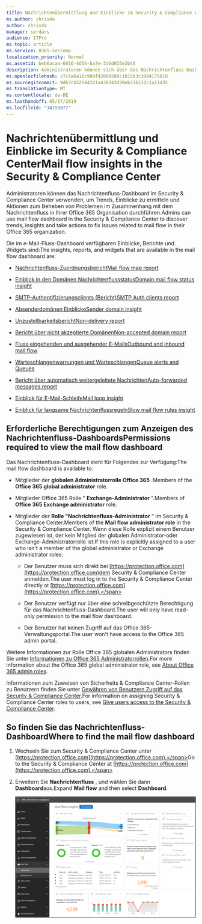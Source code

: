 ```yaml
---
title: Nachrichtenübermittlung und Einblicke im Security & Compliance Center
ms.author: chrisda
author: chrisda
manager: serdars
audience: ITPro
ms.topic: article
ms.service: O365-seccomp
localization_priority: Normal
ms.assetid: beb6acaa-6016-4d54-ba7e-3d6d035e2b46
description: Administratoren können sich über das Nachrichtenfluss-Dashboard im Security & Compliance Center informieren.
ms.openlocfilehash: c7c1a6a16c908f42098500c1015b3c3994175818
ms.sourcegitcommit: 9d67cb52544321a430343d39eb336112c1a11d35
ms.translationtype: MT
ms.contentlocale: de-DE
ms.lasthandoff: 05/17/2019
ms.locfileid: "34155877"
---
```

# <a name="mail-flow-insights-in-the-security--compliance-center"></a><span data-ttu-id="fc641-103">Nachrichtenübermittlung und Einblicke im Security & Compliance Center</span><span class="sxs-lookup"><span data-stu-id="fc641-103">Mail flow insights in the Security & Compliance Center</span></span>

<span data-ttu-id="fc641-104">Administratoren können das Nachrichtenfluss-Dashboard im Security & Compliance Center verwenden, um Trends, Einblicke zu ermitteln und Aktionen zum Beheben von Problemen im Zusammenhang mit dem Nachrichtenfluss in Ihrer Office 365 Organisation durchführen.</span><span class="sxs-lookup"><span data-stu-id="fc641-104">Admins can use mail flow dashboard in the Security & Compliance Center to discover trends, insights and take actions to fix issues related to mail flow in their Office 365 organization.</span></span>

<span data-ttu-id="fc641-105">Die im e-Mail-Fluss-Dashboard verfügbaren Einblicke, Berichte und Widgets sind:</span><span class="sxs-lookup"><span data-stu-id="fc641-105">The insights, reports, and widgets that are available in the mail flow dashboard are:</span></span>

- [<span data-ttu-id="fc641-106">Nachrichtenfluss-Zuordnungsbericht</span><span class="sxs-lookup"><span data-stu-id="fc641-106">Mail flow map report</span></span>](mfi-mail-flow-map-report.md)

- [<span data-ttu-id="fc641-107">Einblick in den Domänen Nachrichtenflussstatus</span><span class="sxs-lookup"><span data-stu-id="fc641-107">Domain mail flow status insight</span></span>](mfi-domain-mail-flow-status-insight.md)

- [<span data-ttu-id="fc641-108">SMTP-Authentifizierungsclients (Bericht)</span><span class="sxs-lookup"><span data-stu-id="fc641-108">SMTP Auth clients report</span></span>](mfi-smtp-auth-clients-report.md)

- [<span data-ttu-id="fc641-109">Absenderdomänen Einblicke</span><span class="sxs-lookup"><span data-stu-id="fc641-109">Sender domain insight</span></span>](mfi-sender-domain-insight.md)

- [<span data-ttu-id="fc641-110">Unzustellbarkeitsbericht</span><span class="sxs-lookup"><span data-stu-id="fc641-110">Non-delivery report</span></span>](mfi-non-delivery-report.md)

- [<span data-ttu-id="fc641-111">Bericht über nicht akzeptierte Domänen</span><span class="sxs-lookup"><span data-stu-id="fc641-111">Non-accepted domain report</span></span>](mfi-non-accepted-domain-report.md)

- [<span data-ttu-id="fc641-112">Fluss eingehenden und ausgehender E-Mails</span><span class="sxs-lookup"><span data-stu-id="fc641-112">Outbound and inbound mail flow</span></span>](mfi-outbound-and-inbound-mail-flow.md)

- [<span data-ttu-id="fc641-113">Warteschlangenwarnungen und Warteschlangen</span><span class="sxs-lookup"><span data-stu-id="fc641-113">Queue alerts and Queues</span></span>](mfi-queue-alerts-and-queues.md)

- [<span data-ttu-id="fc641-114">Bericht über automatisch weitergeleitete Nachrichten</span><span class="sxs-lookup"><span data-stu-id="fc641-114">Auto-forwarded messages report</span></span>](mfi-auto-forwarded-messages-report.md)

- [<span data-ttu-id="fc641-115">Einblick für E-Mail-Schleife</span><span class="sxs-lookup"><span data-stu-id="fc641-115">Mail loop insight</span></span>](mfi-mail-loop-insight.md)

- [<span data-ttu-id="fc641-116">Einblick für langsame Nachrichtenflussregeln</span><span class="sxs-lookup"><span data-stu-id="fc641-116">Slow mail flow rules insight</span></span>](mfi-slow-mail-flow-rules-insight.md)

## <a name="permissions-required-to-view-the-mail-flow-dashboard"></a><span data-ttu-id="fc641-117">Erforderliche Berechtigungen zum Anzeigen des Nachrichtenfluss-Dashboards</span><span class="sxs-lookup"><span data-stu-id="fc641-117">Permissions required to view the mail flow dashboard</span></span>

<span data-ttu-id="fc641-118">Das Nachrichtenfluss-Dashboard steht für Folgendes zur Verfügung:</span><span class="sxs-lookup"><span data-stu-id="fc641-118">The mail flow dashboard is available to:</span></span>

- <span data-ttu-id="fc641-119">Mitglieder der **globalen Administratorrolle Office 365** .</span><span class="sxs-lookup"><span data-stu-id="fc641-119">Members of the **Office 365 global administrator** role.</span></span>

- <span data-ttu-id="fc641-120">Mitglieder Office 365 Rolle " **Exchange-Administrator** ".</span><span class="sxs-lookup"><span data-stu-id="fc641-120">Members of **Office 365 Exchange administrator** role.</span></span>

- <span data-ttu-id="fc641-121">Mitglieder der **Rolle "Nachrichtenfluss-Administrator** " im Security & Compliance Center.</span><span class="sxs-lookup"><span data-stu-id="fc641-121">Members of the **Mail flow administrator role** in the Security & Compliance Center.</span></span> <span data-ttu-id="fc641-122">Wenn diese Rolle explizit einem Benutzer zugewiesen ist, der kein Mitglied der globalen Administrator-oder Exchange-Administratorrolle ist:</span><span class="sxs-lookup"><span data-stu-id="fc641-122">If this role is explicitly assigned to a user who isn't a member of the global administrator or Exchange administrator roles:</span></span>

  - <span data-ttu-id="fc641-123">Der Benutzer muss sich direkt bei [https://protection.office.com](https://protection.office.com)dem Security & Compliance Center anmelden.</span><span class="sxs-lookup"><span data-stu-id="fc641-123">The user must log in to the Security & Compliance Center directly at [https://protection.office.com](https://protection.office.com).</span></span>

  - <span data-ttu-id="fc641-124">Der Benutzer verfügt nur über eine schreibgeschützte Berechtigung für das Nachrichtenfluss-Dashboard.</span><span class="sxs-lookup"><span data-stu-id="fc641-124">The user will only have read-only permission to the mail flow dashboard.</span></span>

  - <span data-ttu-id="fc641-125">Der Benutzer hat keinen Zugriff auf das Office 365-Verwaltungsportal.</span><span class="sxs-lookup"><span data-stu-id="fc641-125">The user won't have access to the Office 365 admin portal.</span></span>

<span data-ttu-id="fc641-126">Weitere Informationen zur Rolle Office 365 globalen Administrators finden Sie unter [Informationen zu Office 365 Administratorrollen](https://docs.microsoft.com/office365/admin/add-users/about-admin-roles).</span><span class="sxs-lookup"><span data-stu-id="fc641-126">For more information about the Office 365 global administrator role, see [About Office 365 admin roles](https://docs.microsoft.com/office365/admin/add-users/about-admin-roles).</span></span>

<span data-ttu-id="fc641-127">Informationen zum Zuweisen von Sicherheits & Compliance Center-Rollen zu Benutzern finden Sie unter [Gewähren von Benutzern Zugriff auf das Security & Compliance Center](https://docs.microsoft.com/office365/securitycompliance/grant-access-to-the-security-and-compliance-center).</span><span class="sxs-lookup"><span data-stu-id="fc641-127">For information on assigning Security & Compliance Center roles to users, see [Give users access to the Security & Compliance Center](https://docs.microsoft.com/office365/securitycompliance/grant-access-to-the-security-and-compliance-center).</span></span>

## <a name="where-to-find-the-mail-flow-dashboard"></a><span data-ttu-id="fc641-128">So finden Sie das Nachrichtenfluss-Dashboard</span><span class="sxs-lookup"><span data-stu-id="fc641-128">Where to find the mail flow dashboard</span></span>

1. <span data-ttu-id="fc641-129">Wechseln Sie zum Security & Compliance Center unter [https://protection.office.com](https://protection.office.com).</span><span class="sxs-lookup"><span data-stu-id="fc641-129">Go to the Security & Compliance Center at [https://protection.office.com](https://protection.office.com).</span></span>

2. <span data-ttu-id="fc641-130">Erweitern Sie **Nachrichtenfluss** , und wählen Sie dann **Dashboard**aus.</span><span class="sxs-lookup"><span data-stu-id="fc641-130">Expand **Mail flow** and then select **Dashboard**.</span></span>

   ![Das Nachrichtenfluss-Dashboard im Office 365 Security & Compliance Center](media/mail-flow-dashboard-v2.png)
